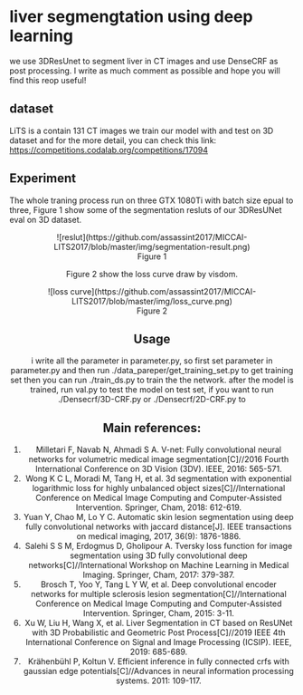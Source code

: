 # liver segmengtation using deep learning
we use 3DResUnet to segment liver in CT images and use DenseCRF as post processing. I write as much comment as possible and hope you will find this reop useful!

## dataset
LiTS is a contain 131 CT images 
we train our model with and test on 3D dataset
and for the more detail, you can check this link:
https://competitions.codalab.org/competitions/17094

## Experiment
The whole traning process run on three GTX 1080Ti with batch size epual to three, Figure 1 show some of the segmentation resluts of our 3DResUNet eval on 3D dataset.

<div align=center>![reslut](https://github.com/assassint2017/MICCAI-LITS2017/blob/master/img/segmentation-result.png)
<center>Figure 1</center>

Figure 2 show the loss curve draw by visdom.
<div align=center>![loss curve](https://github.com/assassint2017/MICCAI-LITS2017/blob/master/img/loss_curve.png)
<center>Figure 2</center>
  
## Usage
i write all the parameter in parameter.py, so first set parameter in parameter.py and then run ./data_pareper/get_training_set.py to get training set then you can run ./train_ds.py to train the the network. after the model is trained, run val.py to test the model on test set, if you want to run ./Densecrf/3D-CRF.py or ./Densecrf/2D-CRF.py to 

## Main references:
1. Milletari F, Navab N, Ahmadi S A. V-net: Fully convolutional neural networks for volumetric medical image segmentation[C]//2016 Fourth International Conference on 3D Vision (3DV). IEEE, 2016: 565-571.
2. Wong K C L, Moradi M, Tang H, et al. 3d segmentation with exponential logarithmic loss for highly unbalanced object sizes[C]//International Conference on Medical Image Computing and Computer-Assisted Intervention. Springer, Cham, 2018: 612-619.
3. Yuan Y, Chao M, Lo Y C. Automatic skin lesion segmentation using deep fully convolutional networks with jaccard distance[J]. IEEE transactions on medical imaging, 2017, 36(9): 1876-1886.
4. Salehi S S M, Erdogmus D, Gholipour A. Tversky loss function for image segmentation using 3D fully convolutional deep networks[C]//International Workshop on Machine Learning in Medical Imaging. Springer, Cham, 2017: 379-387.
5. Brosch T, Yoo Y, Tang L Y W, et al. Deep convolutional encoder networks for multiple sclerosis lesion segmentation[C]//International Conference on Medical Image Computing and Computer-Assisted Intervention. Springer, Cham, 2015: 3-11.
6. Xu W, Liu H, Wang X, et al. Liver Segmentation in CT based on ResUNet with 3D Probabilistic and Geometric Post Process[C]//2019 IEEE 4th International Conference on Signal and Image Processing (ICSIP). IEEE, 2019: 685-689.  
7. Krähenbühl P, Koltun V. Efficient inference in fully connected crfs with gaussian edge potentials[C]//Advances in neural information processing systems. 2011: 109-117.
